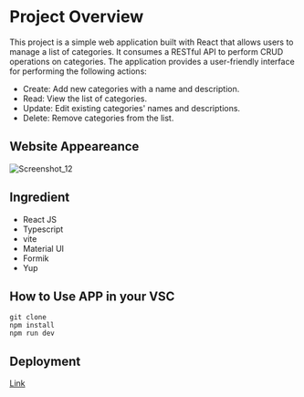 # Project Overview
This project is a simple web application built with React that allows users to manage a list of categories. It consumes a RESTful API to perform CRUD operations on categories. The application provides a user-friendly interface for performing the following actions:

- Create: Add new categories with a name and description.
- Read: View the list of categories.
- Update: Edit existing categories' names and descriptions.
- Delete: Remove categories from the list.

## Website Appeareance
![Screenshot_12](https://github.com/RevoU-FSSE-2/week-13-RPrasetyoB/assets/129088807/cde8c503-3858-426f-9019-a166bfc6a708)

## Ingredient
- React JS
- Typescript
- vite
- Material UI
- Formik
- Yup

## How to Use APP in your VSC
```
git clone
npm install
npm run dev
```

## Deployment

[Link](https://week13-rpb.netlify.app/)



